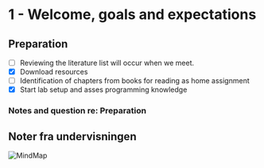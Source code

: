 # 1 - Welcome, goals and expectations

## Preparation

* [ ] Reviewing the literature list will occur when we meet.
* [x] Download resources
* [ ] Identification of chapters from books for reading as home assignment
* [x] Start lab setup and asses programming knowledge

### Notes and question re: Preparation

## Noter fra undervisningen

![MindMap](https://github.com/krejac/kea-siem-log/tree/2a5aa46799f46978f7dc6d645e82fb5db5a09038/media/mind-map-1.png)


